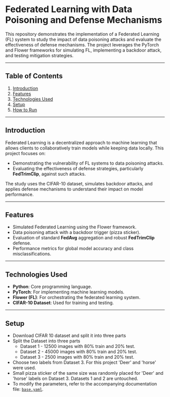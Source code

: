 # **Federated Learning with Data Poisoning and Defense Mechanisms**

This repository demonstrates the implementation of a Federated Learning (FL) system to study the impact of data poisoning attacks and evaluate the effectiveness of defense mechanisms. The project leverages the PyTorch and Flower frameworks for simulating FL, implementing a backdoor attack, and testing mitigation strategies.

---

## **Table of Contents**
1. [Introduction](#introduction)
2. [Features](#features)
3. [Technologies Used](#technologies-used)
4. [Setup](#setup)
5. [How to Run](#how-to-run)

---

## **Introduction**
Federated Learning is a decentralized approach to machine learning that allows clients to collaboratively train models while keeping data locally. This project focuses on:
- Demonstrating the vulnerability of FL systems to data poisoning attacks.
- Evaluating the effectiveness of defense strategies, particularly **FedTrimClip**, against such attacks.

The study uses the CIFAR-10 dataset, simulates backdoor attacks, and applies defense mechanisms to understand their impact on model performance.

---

## **Features**
- Simulated Federated Learning using the Flower framework.
- Data poisoning attack with a backdoor trigger (pizza sticker).
- Evaluation of standard **FedAvg** aggregation and robust **FedTrimClip** defense.
- Performance metrics for global model accuracy and class misclassifications.

---

## **Technologies Used**
- **Python**: Core programming language.
- **PyTorch**: For implementing machine learning models.
- **Flower (FL)**: For orchestrating the federated learning system.
- **CIFAR-10 Dataset**: Used for training and testing.

---

## **Setup**
- Download CIFAR 10 dataset and split it into three parts
- Split the Dataset into three parts
   - Dataset 1 - 12500 images with 80% train and 20% test.
   - Dataset 2 - 45000 images with 80% train and 20% test.
   - Dataset 3 - 2500 images with 80% train and 20% test.
- Choose two labels from Dataset 3. For this project 'Deer' and 'horse' were used.
- Small pizza sticker of the same size was randomly placed for 'Deer' and 'horse' labels on Dataset 3. Datasets 1 and 2 are untouched.
- To modify the parameters, refer to the accompanying documentation file: [`base.yaml`](conf/base.yaml).

